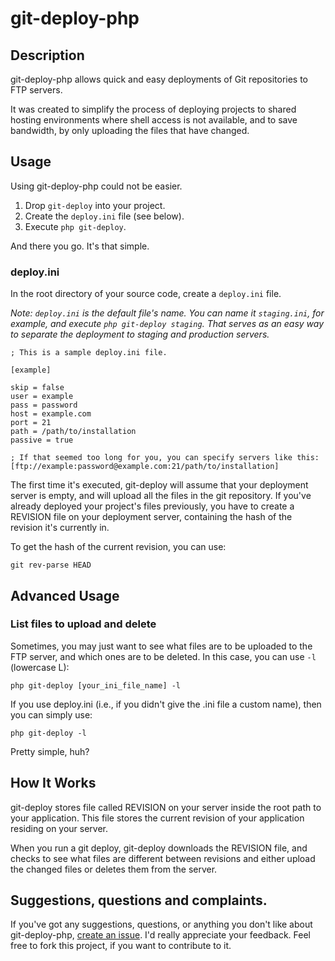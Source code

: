 git-deploy-php
==============

Description
-----------

git-deploy-php allows quick and easy deployments of Git repositories to FTP servers.

It was created to simplify the process of deploying projects to shared hosting environments where shell access is not available, and to save bandwidth, by only uploading the files that have changed.

Usage
-----

Using git-deploy-php could not be easier.

1. Drop `git-deploy` into your project.
2. Create the `deploy.ini` file (see below).
3. Execute `php git-deploy`.

And there you go. It's that simple.

### deploy.ini

In the root directory of your source code, create a `deploy.ini` file.

*Note: `deploy.ini` is the default file's name. You can name it `staging.ini`, for example, and execute `php git-deploy staging`. That serves as an easy way to separate the deployment to staging and production servers.*

    ; This is a sample deploy.ini file.
    
    [example]
    
    skip = false
    user = example
    pass = password
    host = example.com
    port = 21
    path = /path/to/installation
    passive = true
    
    ; If that seemed too long for you, you can specify servers like this:
    [ftp://example:password@example.com:21/path/to/installation]

The first time it's executed, git-deploy will assume that your deployment server is empty, and will upload all the files in the git repository.
If you've already deployed your project's files previously, you have to create a REVISION file on your deployment server, containing the hash of the revision it's currently in.

To get the hash of the current revision, you can use:

    git rev-parse HEAD

Advanced Usage
--------------

### List files to upload and delete

Sometimes, you may just want to see what files are to be uploaded to the FTP server, and which ones are to be deleted. In this case, you can use `-l` (lowercase L):

    php git-deploy [your_ini_file_name] -l

If you use deploy.ini (i.e., if you didn't give the .ini file a custom name), then you can simply use:

    php git-deploy -l

Pretty simple, huh?

How It Works
------------
git-deploy stores file called REVISION on your server inside the root path to your application. This file stores the current revision of your application residing on your server.

When you run a git deploy, git-deploy downloads the REVISION file, and checks to see what files are different between revisions and either upload the changed files or deletes them from the server.

Suggestions, questions and complaints.
----------

If you've got any suggestions, questions, or anything you don't like about git-deploy-php, [create an issue](https://github.com/BrunoDeBarros/git-deploy-php/issues). I'd really appreciate your feedback.
Feel free to fork this project, if you want to contribute to it. 